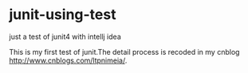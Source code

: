 # junit-using-test
just a test of junit4 with intellj idea

This is my first test of junit.The detail process is recoded in my cnblog http://www.cnblogs.com/ltpnimeia/.
